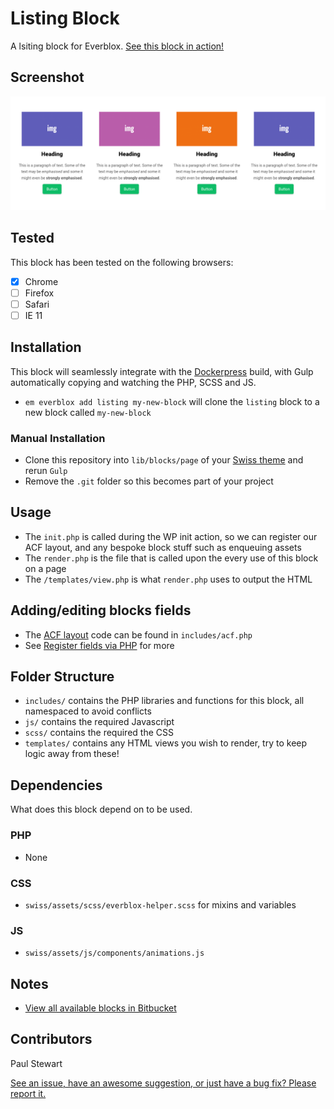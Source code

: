 # Listing Block

A lsiting block for Everblox. [See this block in action!](http://swiss.evermade.fi/)

## Screenshot

![Block screenshot](screenshot.png "Block screenshot")

## Tested

This block has been tested on the following browsers:

- [x] Chrome
- [ ] Firefox
- [ ] Safari
- [ ] IE 11

## Installation

This block will seamlessly integrate with the [Dockerpress](https://bitbucket.org/evermade/dockerpress) build, with Gulp automatically copying and watching the PHP, SCSS and JS.

* `em everblox add listing my-new-block` will clone the `listing` block to a new block called `my-new-block`

### Manual Installation

* Clone this repository into `lib/blocks/page` of your [Swiss theme](https://bitbucket.org/evermade/swiss) and rerun `Gulp`
* Remove the `.git` folder so this becomes part of your project

## Usage

* The `init.php` is called during the WP init action, so we can register our ACF layout, and any bespoke block stuff such as enqueuing assets
* The `render.php` is the file that is called upon the every use of this block on a page
* The `/templates/view.php` is what `render.php` uses to output the HTML

## Adding/editing blocks fields

* The [ACF layout](https://www.advancedcustomfields.com/resources/flexible-content/) code can be found in `includes/acf.php`
* See [Register fields via PHP](https://www.advancedcustomfields.com/resources/register-fields-via-php/) for more

## Folder Structure

* `includes/` contains the PHP libraries and functions for this block, all namespaced to avoid conflicts
* `js/` contains the required Javascript
* `scss/` contains the required the CSS
* `templates/` contains any HTML views you wish to render, try to keep logic away from these!

## Dependencies

What does this block depend on to be used.

### PHP

* None

### CSS

* `swiss/assets/scss/everblox-helper.scss` for mixins and variables

### JS

* `swiss/assets/js/components/animations.js`


## Notes

* [View all available blocks in Bitbucket](https://bitbucket.org/account/user/evermade/projects/EVERBLOX)

## Contributors

Paul Stewart

[See an issue, have an awesome suggestion, or just have a bug fix? Please report it.](https://bitbucket.org/evermade/example-block/issues/new)
